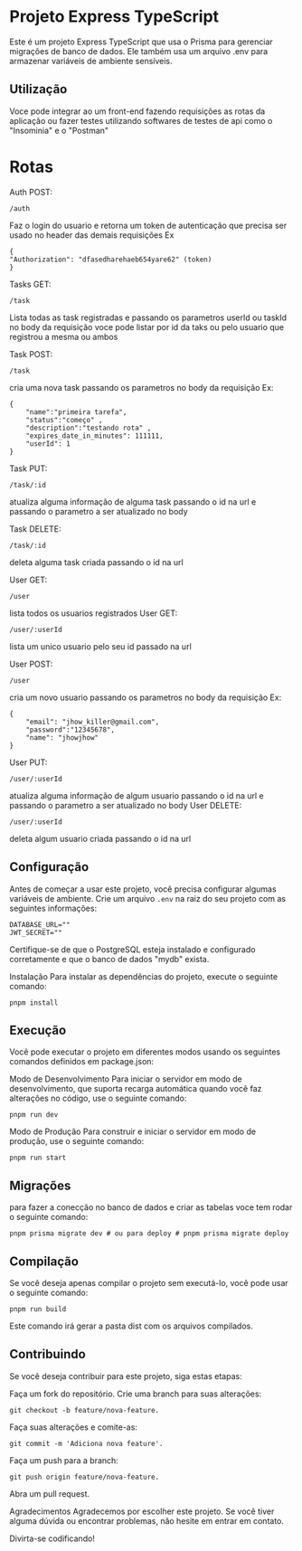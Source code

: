 # Projeto Express TypeScript

Este é um projeto Express TypeScript que usa o Prisma para gerenciar migrações de banco de dados. Ele também usa um arquivo .env para armazenar variáveis de ambiente sensíveis.

## Utilização 

Voce pode integrar ao um front-end fazendo requisições as rotas da aplicação ou fazer testes utilizando softwares de testes de api como o "Insominia" e o "Postman"

# Rotas
Auth POST:
```
/auth
```
Faz o login do usuario e retorna um token de autenticação que precisa ser usado no header das demais requisições Ex
```
{
"Authorization": "dfasedharehaeb654yare62" (token)
}

```

Tasks GET:
```
/task
```
Lista todas as task registradas
e passando os parametros userId ou taskId no
body da requisição voce pode listar por id da
taks ou pelo usuario que registrou a mesma ou ambos

Task POST:
```
/task
```
cria uma nova task passando os parametros no body da requisição Ex:
```
{
	"name":"primeira tarefa",
    "status":"começo" ,
    "description":"testando rota" ,
    "expires_date_in_minutes": 111111,
    "userId": 1
}
```
Task PUT:
```
/task/:id
```
atualiza alguma informação de alguma task passando o id na url e passando o parametro a ser atualizado no body

Task DELETE:
```
/task/:id
```
deleta alguma task criada passando o id na url

User GET:
```
/user
```
lista todos os usuarios registrados
User GET:
```
/user/:userId
```
lista um unico usuario pelo seu id passado na url

User POST:
```
/user
```
cria um novo usuario passando os parametros no body da requisição Ex:
```
{
	"email": "jhow_killer@gmail.com",
	"password":"12345678",
	"name": "jhowjhow"
}
```
User PUT:
```
/user/:userId
```
atualiza alguma informação de algum usuario passando o id na url e passando o parametro a ser atualizado no body
User DELETE:
```
/user/:userId
```
deleta algum usuario criada passando o id na url


## Configuração

Antes de começar a usar este projeto, você precisa configurar algumas variáveis de ambiente. Crie um arquivo `.env` na raiz do seu projeto com as seguintes informações:

```dotenv
DATABASE_URL=""
JWT_SECRET=""
```
Certifique-se de que o PostgreSQL esteja instalado e configurado corretamente e que o banco de dados "mydb" exista.

Instalação
Para instalar as dependências do projeto, execute o seguinte comando:

```pnmp
pnpm install
```

## Execução
Você pode executar o projeto em diferentes modos usando os seguintes comandos definidos em package.json:

Modo de Desenvolvimento
Para iniciar o servidor em modo de desenvolvimento, que suporta recarga automática quando você faz alterações no código, use o seguinte comando:

```dev
pnpm run dev
```
Modo de Produção
Para construir e iniciar o servidor em modo de produção, use o seguinte comando:

```start
pnpm run start
```

## Migrações
para fazer a conecção no banco de dados e criar as tabelas voce tem rodar o seguinte comando:

```migrate
pnpm prisma migrate dev # ou para deploy # pnpm prisma migrate deploy
```

## Compilação
Se você deseja apenas compilar o projeto sem executá-lo, você pode usar o seguinte comando:

```
pnpm run build
```
Este comando irá gerar a pasta dist com os arquivos compilados.

## Contribuindo
Se você deseja contribuir para este projeto, siga estas etapas:

Faça um fork do repositório.
Crie uma branch para suas alterações:
```
git checkout -b feature/nova-feature.
```
Faça suas alterações e comite-as: 
```
git commit -m 'Adiciona nova feature'.
```
Faça um push para a branch:
```
git push origin feature/nova-feature.
```
Abra um pull request.

Agradecimentos
Agradecemos por escolher este projeto. Se você tiver alguma dúvida ou encontrar problemas, não hesite em entrar em contato.

Divirta-se codificando!
